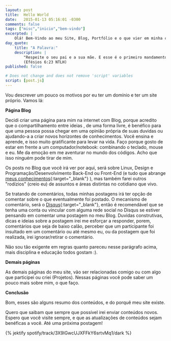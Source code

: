 ```yaml
---
layout: post
title:  Hello World
date:   2015-01-13 05:16:01 -0300
comments: false
tags: ["misc","inicio","bem-vindo"]
excerpted: |
    Olá! Bem-Vindo ao meu Site, Blog, Portfólio e o que vier em minha cabeça de compartilhar por aqui ;)
day_quote:
    title: "A Palavra:"
    description: |
        "Respeite o seu pai e a sua mãe. E esse é o primeiro mandamento que tem uma promessa, a qual é: 'Faça isso a fim de que tudo corra bem para você, e você viva muito tempo na terra"<br>
        (Efésios 6:23 NTLH)
published: false

# Does not change and does not remove 'script' variables
script: [post.js]
---
```




Vou descrever um pouco os motivos por eu ter um domínio e ter um site próprio. Vamos lá:

**Página Blog**

Decidi criar uma página para mim na internet com Blog, porque acredito que o compartilhamento entre ideias , de uma forma livre, é benéfico para que uma pessoa possa chegar em uma opinião própria de suas duvidas ou ajudando-a a criar novos horizontes de conhecimentos. Você ensina e aprende, e isso muito gratificante para levar na vida. Faço porque gosto de estar em frente a um computador/notebook: combinando o teclado, mouse e eu. Me da emoção em me aventurar no mundo dos códigos. Acho que isso ninguém pode tirar de mim.

Os posts no Blog que você irá ver por aqui, será sobre Linux, Design e Programação/Desenvolvimento Back-End ou Front-End (e tudo que abrange [meus conhecimentos](http://williamcanin.com/about){:target="_blank"} ), mas também farei outros "rodízios" (creio eu) de assuntos e áreas distintas no cotidiano que vivo.

Se tratando de comentários, todas minhas postagens irá ter opção de comentar sobre o que eventualmente foi postado.
O mecanismo de comentário, será o [Disqus](http;//disqus.com){:target="_blank"}, então é recomendável que se tenha uma conta ou vincular com alguma rede social no Disqus se estiver pensando em comentar uma postagem no meu Blog. Duvidas construtivas, dicas e ideias sobre a postagem irei me esforçar a responder, porem, comentários que seja de baixo calão, perceber que um participante foi insultado em um comentário ou até mesmo eu, ou da postagem que foi realizada, irei ignorar/retirar o comentário.

Não sou tão exigente em regras quanto pareceu nesse parágrafo acima, mais disciplina e educação todos gostam :).

**Demais páginas**

As demais páginas do meu site, vão ser relacionadas comigo ou com algo que participei ou criei (Projetos). Nessas páginas você pode saber um pouco mais sobre mim, o que faço.


**Conclusão**

Bom, esses são alguns resumo dos conteúdos, e do porquê meu site existe.

Quero que saibam que sempre que possível irei enviar conteúdos novos. Espero que você visite sempre, e que as atualizações de conteúdos sejam benéficas a você. Até uma próxima postagem!


{% jektify spotify/track/3X9lGwcUJXFFkY6srtvMq1/dark %}
